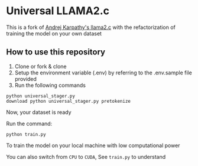 # Universal LLAMA2.c
This is a fork of [Andrej Karpathy's llama2.c](https://github.com/karpathy/llama2.c) with the refactorization of training the model on your own dataset

## How to use this repository
1. Clone or fork & clone
1. Setup the environment variable (.env) by referring to the .env.sample file provided
1. Run the following commands
```
python universal_stager.py
download python universal_stager.py pretokenize
 ```

Now, your dataset is ready

Run the command:
```
python train.py
```
To train the model on your local machine with low computational power

You can also switch from `CPU` to `CUDA`, See `train.py` to understand



 
